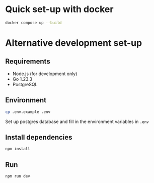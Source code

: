 # Quick set-up with docker

```sh
docker compose up --build
```

# Alternative development set-up

## Requirements
- Node.js (for development only)
- Go 1.23.3
- PostgreSQL

## Environment

```sh
cp .env.example .env
```
Set up postgres database and fill in the environment variables in `.env`

## Install dependencies

```sh   
npm install
``` 

## Run 

```sh
npm run dev
```
